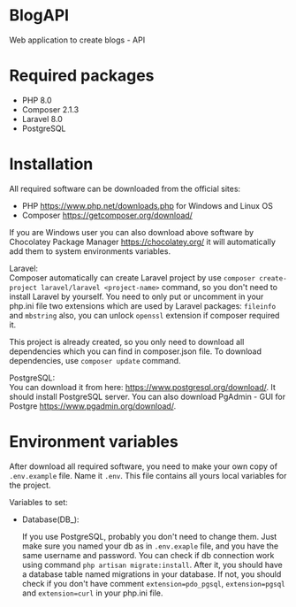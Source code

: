 # BlogAPI
Web application to create blogs - API

# Required packages

- PHP 8.0
- Composer 2.1.3
- Laravel 8.0
- PostgreSQL

# Installation

All required software can be downloaded from the official sites:
- PHP https://www.php.net/downloads.php for Windows and Linux OS
- Composer https://getcomposer.org/download/

If you are Windows user you can also download above software by Chocolatey Package Manager https://chocolatey.org/ it will automatically add them to system environments variables.

Laravel:  
Composer automatically can create Laravel project by use `composer create-project laravel/laravel <project-name>` command, so you don't need to install Laravel by yourself. You need to only put or uncomment in your php.ini file two extensions which are used by Laravel packages: `fileinfo` and `mbstring` also, you can unlock `openssl` extension if composer required it.  

This project is already created, so you only need to download all dependencies which you can find in composer.json file. To download dependencies, use `composer update` command.

PostgreSQL:  
You can download it from here: https://www.postgresql.org/download/. It should install PostgreSQL server.
You can also download PgAdmin - GUI for Postgre https://www.pgadmin.org/download/.

# Environment variables

After download all required software, you need to make your own copy of `.env.example` file. Name it `.env`. This file contains all yours local variables for the project.

Variables to set:  
- Database(DB_):  

    If you use PostgreSQL, probably you don't need to change them. Just make sure you named your db as in `.env.exaple` file, and you have the same username and password. You can check if db connection work using command 
    `php artisan migrate:install`. After it, you should have a database table named migrations in your database. If not, you should check if you don't have comment `extension=pdo_pgsql`, `extension=pgsql` and `extension=curl`  in your php.ini file.


